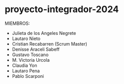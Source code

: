 # proyecto-integrador-2024

MIEMBROS:
* Julieta de los Angeles Negrete
* Lautaro Nieto
* Cristian Recabarren (Scrum Master)
* Denisse Araceli Sabeff
* Gustavo Toscano
* M. Victoria Urcola
* Claudia Yon
* Lautaro Pena
* Pablo Scarponi
